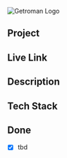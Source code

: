 ![Getroman Logo](../splashcomponents/images/gitHub_Readme_Logo.png)

## Project

## Live Link

## Description

## Tech Stack

## Done
- [x] tbd


